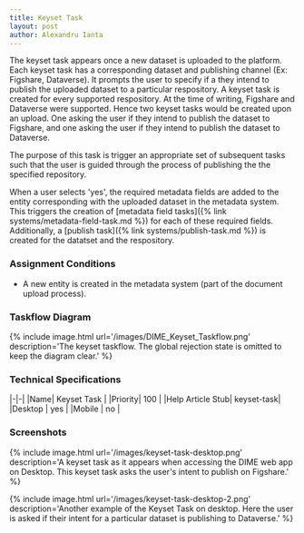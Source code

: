 ```yaml
---
title: Keyset Task
layout: post
author: Alexandru Ianta
---
```


The keyset task appears once a new dataset is uploaded to the platform. Each keyset task has a corresponding dataset and publishing channel (Ex: Figshare, Dataverse). It prompts the user to specify if a they intend to publish the uploaded dataset to a particular respository. A keyset task is created for every supported respository. At the time of writing, Figshare and Dataverse were supported. Hence two keyset tasks would be created upon an upload. One asking the user if they intend to publish the dataset to Figshare, and one asking the user if they intend to publish the dataset to Dataverse.

The purpose of this task is trigger an appropriate set of subsequent tasks such that the user is guided through the process of publishing the the specified repository. 

When a user selects 'yes', the required metadata fields are added to the entity corresponding with the uploaded dataset in the metadata system. This triggers the creation of [metadata field tasks]({% link systems/metadata-field-task.md %}) for each of these required fields. Additionally, a [publish task]({% link systems/publish-task.md %}) is created for the datatset and the respository. 

### Assignment Conditions
* A new entity is created in the metadata system (part of the document upload process).

### Taskflow Diagram
{% include image.html url='/images/DIME_Keyset_Taskflow.png' description='The keyset taskflow. The global rejection state is omitted to keep the diagram clear.' %}

### Technical Specifications

|-|-|
|Name| Keyset Task |
|Priority| 100 |
|Help Article Stub| keyset-task|
|Desktop | yes |
|Mobile | no | 

### Screenshots

{% include image.html url='/images/keyset-task-desktop.png' description='A keyset task as it appears when accessing the DIME web app on Desktop. This keyset task asks the user\'s intent to publish on Figshare.' %}

{% include image.html url='/images/keyset-task-desktop-2.png' description='Another example of the Keyset Task on desktop. Here the user is asked if their intent for a particular dataset is publishing to Dataverse.' %}